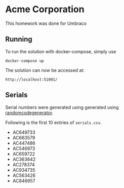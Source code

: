 # Acme Corporation

This homework was done for Umbraco

## Running
To run the solution with docker-compose, simply use
```
docker-compose up
```

The solution can now be accessed at:
```
http://localhost:51001/
```

## Serials
Serial numbers were generated using generated using [randomcodegenerator](https://www.randomcodegenerator.com/en/generate-serial-numbers). 

Following is the first 10 entries of ``serials.csv``.
 - AC649733
 - AC663579
 - AC447486
 - AC546973
 - AC659722
 - AC363642
 - AC278374
 - AC934735
 - AC563426
 - AC846957